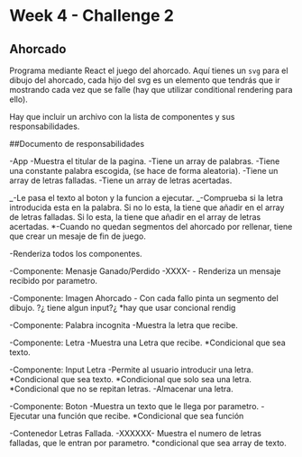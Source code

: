 # Week 4 - Challenge 2

## Ahorcado

Programa mediante React el juego del ahorcado. Aquí tienes un `svg` para el dibujo del ahorcado, cada hijo del svg es un elemento que tendrás que ir mostrando cada vez que se falle (hay que utilizar conditional rendering para ello).

Hay que incluir un archivo con la lista de componentes y sus responsabilidades.

##Documento de responsabilidades

-App
-Muestra el titular de la pagina.
-Tiene un array de palabras.
-Tiene una constante palabra escogida, (se hace de forma aleatoria).
-Tiene un array de letras falladas.
-Tiene un array de letras acertadas.

_-Le pasa el texto al boton y la funcion a ejecutar.
_-Comprueba si la letra introducida esta en la palabra.
Si no lo esta, la tiene que añadir en el array de letras falladas.
Si lo esta, la tiene que añadir en el array de letras acertadas.
\*-Cuando no quedan segmentos del ahorcado por rellenar, tiene que crear un mesaje de fin de juego.

-Renderiza todos los componentes.

-Componente: Menasje Ganado/Perdido -XXXX- - Renderiza un mensaje recibido por parametro.

-Componente: Imagen Ahorcado - Con cada fallo pinta un segmento del dibujo. ?¿ tiene algun input?¿
\*hay que usar concional rendig

-Componente: Palabra incognita
-Muestra la letra que recibe.

-Componente: Letra
-Muestra una Letra que recibe.
\*Condicional que sea texto.

-Componente: Input Letra
-Permite al usuario introducir una letra.
\*Condicional que sea texto.
\*Condicional que solo sea una letra.
\*Condicional que no se repitan letras.
-Almacenar una letra.

-Componente: Boton
-Muestra un texto que le llega por parametro.
-Ejecutar una función que recibe.
\*Condicional que sea función

-Contenedor Letras Fallada. -XXXXXX-
Muestra el numero de letras falladas, que le entran por parametro.
\*condicional que sea array de texto.
